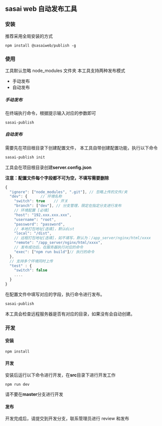 ## sasai web 自动发布工具

### 安装

推荐采用全局安装的方式

```
npm install @sasaiweb/publish -g
```

### 使用

工具默认忽略 node_modules 文件夹
本工具支持两种发布模式

- 手动发布
- 自动发布

##### 手动发布

在终端执行命令，根据提示输入对应的参数即可

```bash
sasai-publish
```

##### 自动发布

需要先在项目根目录下创建配置文件，
本工具自带创建配置功能，执行以下命令

```bash
sasai-publish init
```

工具会在项目根目录创建<b>server.config.json</b>

<b>注意：配置文件每个字段都不可为空，不填写需要删除</b>

```javascript
{
  "ignore": ["node_modules", ".git"], // 忽略上传的文件/夹
  "dev": {      // 环境名称
    "switch": true    // 开关
    "branch": ["dev"], // 分支管理，限定在指定分支进行发布
    // 环境配置 [必填]
    "host": "192.xxx.xxx.xxx",
    "username": "root",
    "password": "password",
    // 本地打包地址[选填]，默认dist
    "local": "/dist",
    // 远程打包地址[选填]，如不填写，默认为：/app_server/nginx/html/xxxx
    "remote": "/app_server/nginx/html/xxxx",
    // 发布成功后，在服务器执行对应的命令
    "exec": ["npm run build"]// 执行的命令
  },
  // 支持多个环境同时上传
  "test" : {
    "switch": false
    ....
  }
}
```

在配置文件中填写对应的字段，执行命令进行发布。

```bash
sasai-publish
```

本工具会检查远程服务器是否有对应的目录，如果没有会自动创建。

### 开发

#### 安装

```
npm install
```

#### 开发

安装后运行以下命令进行开发，在<b>src</b>目录下进行开发工作

```
npm run dev
```

请不要在<b>master</b>分支进行开发

#### 发布

开发完成后，请提交到开发分支，联系管理员进行 review 和发布
